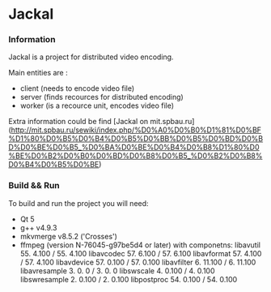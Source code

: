 # Jackal

### Information

Jackal is a project for distributed video encoding.

Main entities are :
* client (needs to encode video file)
* server (finds recources for distributed encoding)
* worker (is a recource unit, encodes video file)

Extra information could be find [Jackal on mit.spbau.ru] (http://mit.spbau.ru/sewiki/index.php/%D0%A0%D0%B0%D1%81%D0%BF%D1%80%D0%B5%D0%B4%D0%B5%D0%BB%D0%B5%D0%BD%D0%BD%D0%BE%D0%B5_%D0%BA%D0%BE%D0%B4%D0%B8%D1%80%D0%BE%D0%B2%D0%B0%D0%BD%D0%B8%D0%B5_%D0%B2%D0%B8%D0%B4%D0%B5%D0%BE)

### Build && Run

To build and run the project you will need:

* Qt 5
* g++ v4.9.3 
* mkvmerge v8.5.2 ('Crosses')
* ffmpeg (version N-76045-g97be5d4 or later) with componetns:
   libavutil      55.  4.100 / 55.  4.100  libavcodec     57.  6.100 / 57.  6.100
   libavformat    57.  4.100 / 57.  4.100  libavdevice    57.  0.100 / 57.  0.100
   libavfilter     6. 11.100 /  6. 11.100  libavresample   3.  0.  0 /  3.  0.  0
   libswscale      4.  0.100 /  4.  0.100  libswresample   2.  0.100 /  2.  0.100
   libpostproc    54.  0.100 / 54.  0.100
